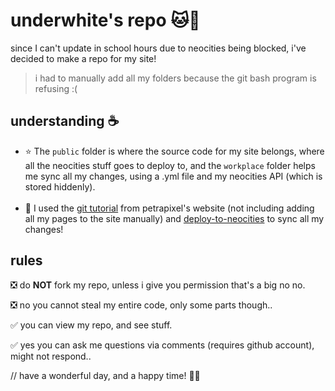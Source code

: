 # underwhite's repo 🐱📝
since I can't update in school hours due to neocities being blocked, i've decided to make a repo for my site!
> i had to manually add all my folders because the git bash program is refusing :(
## understanding ☕
- ⭐ The `public` folder is where the source code for my site belongs, where all the neocities stuff goes to deploy to, and the `workplace` folder helps me sync all my changes, using a .yml file and my neocities API (which is stored hiddenly). <br /><br />
- 📜 I used the [git tutorial](https://petrapixel.neocities.org/coding/git-tutorial) from petrapixel's website (not including adding all my pages to the site manually) and [deploy-to-neocities](https://github.com/bcomnes/deploy-to-neocities/) to sync all my changes!


## rules
❎ do **NOT** fork my repo, unless i give you permission that's a big no no.

❎ no you cannot steal my entire code, only some parts though..

✅ you can view my repo, and see stuff.

✅ yes you can ask me questions via comments (requires github account), might not respond..

// have a wonderful day, and a happy time! 💮🎂
